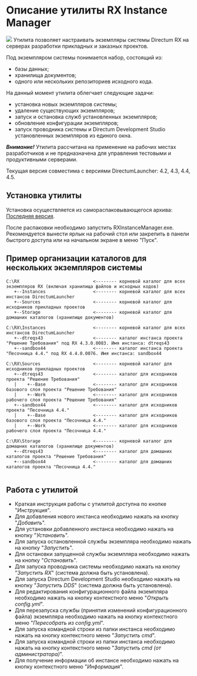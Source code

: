 # Описание утилиты RX Instance Manager
![](https://github.com/AndreyMas/RXInstanceManager/releases/download/v0.9.04082022/v0904082022.png)
Утилита позволяет настраивать экземпляры системы Directum RX на серверах разработки прикладных и заказных проектов.

Под экземпляром системы понимается набор, состоящий из:
* базы данных;
* хранилища документов;
* одного или нескольких репозиториев исходного кода.

На данный момент утилита облегчает следующие задачи:
* установка новых экземпляров системы;
* удаление существующих экземпляров;
* запуск и остановка служб установленных экземпляров;
* обновление конфигурации экземпляров;
* запуск проводника системы и Directum Development Studio установленных экземпляров из единого окна.

***Внимание!*** Утилита рассчитана на применение на рабочих местах разработчиков и не предназначена для управления тестовыми и продуктивными серверами.

Текущая версия совместима с версиями DirectumLauncher: 4.2, 4.3, 4.4, 4.5.

## Установка утилиты
Установка осуществляется из самораспаковывающегося архива: [Последняя версия](https://github.com/AndreyMas/RXInstanceManager/releases/download/v0.9.08082022/RXInstanceManager_08082022.exe).

После распаковки необходимо запустить RXInstanceManager.exe. Рекомендуется вынести ярлык на рабочий стол или закрепить в панели быстрого доступа или на начальном экране в меню "Пуск".

## Пример организации каталогов для нескольких экземпляров системы

```
C:\RX                            <-------- корневой каталог для всех экземпляров RX (включая хранилища файлов и исходных кодов)
   +--Instances                  <-------- корневой каталог для всех инстансов DirectumLauncher
   +--Sources                    <-------- корневой каталог для исходников прикладных проектов
   +--Storage                    <-------- корневой каталог для домашних каталогов (хранилище документов)

C:\RX\Instances                  <-------- корневой каталог для всех инстансов DirectumLauncher
   +--dtreqs43                   <-------- каталог инстанса проекта "Решение Требования" под RX 4.3.0.0083. Имя инстанса: dtreqs43
   +--sandbox44                  <-------- каталог инстанса проекта "Песочница 4.4." под RX 4.4.0.0076. Имя инстанса: sandbox44
   
C:\RX\Sources                    <-------- корневой каталог для исходников прикладных проектов
   +--dtreqs43                   <-------- каталог для исходников проекта "Решение Требования"
   |    +--Base                  <-------- каталог для исходников базового слоя проекта "Решение Требования"
   |    +--Work                  <-------- каталог для исходников рабочего слоя проекта "Решение Требования"
   +--sandbox44                  <-------- каталог для исходников проекта "Песочница 4.4."
   |    +--Base                  <-------- каталог для исходников базового слоя проекта "Песочница 4.4."
   |    +--Work                  <-------- каталог для исходников рабочего слоя проекта "Песочница 4.4."
   
C:\RX\Storage                    <-------- корневой каталог для домашних каталогов (хранилище документов)
   +--dtreqs43                   <-------- каталог для домашних каталогов проекта "Решение Требования"
   +--sandbox44                  <-------- каталог для домашних каталогов проекта "Песочница 4.4."
   
```

## Работа с утилитой
* Краткая инструкция работы с утилитой доступна по кнопке "*Инструкция*".
* Для добавления нового инстанса необходимо нажать на кнопку "*Добавить*".
* Для установки добавленного инстанса необходимо нажать на кнопку "*Установить*".
* Для запуска остановленной службы экземпляра необходимо нажать на кнопку "*Запустить*".
* Для остановки запущенной службы экземпляра необходимо нажать на кнопку "*Остановить*".
* Для запуска проводника системы необходимо нажать на кнопку "*Запустить RX*" (система должна быть установлена).
* Для запуска Directum Development Studio необходимо нажать на кнопку "*Запустить DDS*" (система должна быть установлена).
* Для редактирования конфигурационного файла экземпляра необходимо нажать на кнопку контекстного меню "*Открыть config.yml*".
* Для перезапуска службы (принятия изменений конфигурационного файла) экземпляра необходимо нажать на кнопку контекстного меню "*Пересобрать из config.yml*".
* Для запуска командной строки из папки инстанса необходимо нажать на кнопку контекстного меню "*Запустить cmd*".
* Для запуска командной строки из папки инстанса необходимо нажать на кнопку контекстного меню "*Запустить cmd (от администратора)*".
* Для получение информации об инстансе необходимо нажать на кнопку контекстного меню "*Информация*".

